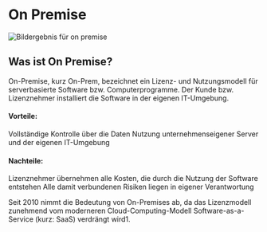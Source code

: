 # On Premise

![Bildergebnis für on premise](https://th.bing.com/th/id/OIP.x0TbOri8BMe2DmbRZK4dowHaDs?w=308&h=174&c=7&r=0&o=5&pid=1.7)

## Was ist On Premise?

On-Premise, kurz On-Prem, bezeichnet ein Lizenz- und Nutzungsmodell für serverbasierte Software bzw. Computerprogramme. Der Kunde bzw. Lizenznehmer installiert die Software in der eigenen IT-Umgebung.

#### Vorteile:

Vollständige Kontrolle über die Daten
Nutzung unternehmenseigener Server und der eigenen IT-Umgebung

#### Nachteile:

Lizenznehmer übernehmen alle Kosten, die durch die Nutzung der Software entstehen
Alle damit verbundenen Risiken liegen in eigener Verantwortung






Seit 2010 nimmt die Bedeutung von On-Premises ab, da das Lizenzmodell zunehmend vom moderneren Cloud-Computing-Modell Software-as-a-Service (kurz: SaaS) verdrängt wird1.
